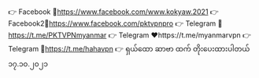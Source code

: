 👉 Facebook 💙https://www.facebook.com/www.kokyaw.2021
👉 Facebook2💙https://www.facebook.com/pktvpnpro
👉 Telegram 💙https://t.me/PKTVPNmyanmar
👉 Telegram ♥️https://t.me/myanmarvpn
👉 Telegram 💙https://t.me/hahavpn
👉 ရှယ်ထော ဆာဗာ ထက် တိုးပေးထားပါတယ် ၁၇.၁၀.၂၀၂၁
